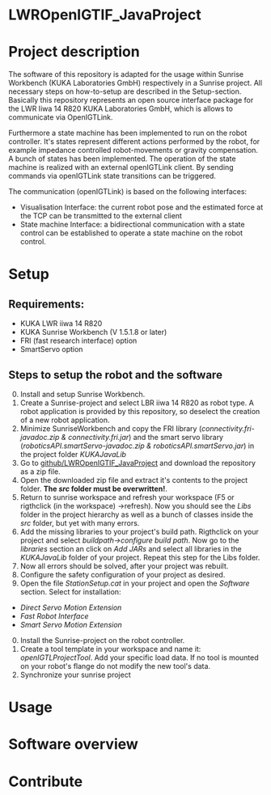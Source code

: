 # LWROpenIGTIF_JavaProject
Project description
===================
The software of this repository is adapted for the usage within Sunrise Workbench (KUKA Laboratories GmbH) respectively in a Sunrise project. All necessary steps on how-to-setup are described in the Setup-section.
Basically this repository represents an open source interface package for the LWR Iiwa 14 R820 KUKA Laboratories GmbH, which is allows to communicate via OpenIGTLink. 

Furthermore a state machine has been implemented to run on the robot controller. It's states represent different actions performed by the robot, for example impedance controlled robot-movements or gravity compensation. A bunch of states has been implemented. The operation of the state machine is realized with an external openIGTLink client. By sending commands via openIGTLink state transitions can be triggered. 

The communication (openIGTLink) is based on the following interfaces:

* Visualisation Interface: the current robot pose and the estimated force at the TCP can be transmitted to the external client
* State machine Interface: a bidirectional communication with a state control can be established to operate a state machine on the robot control. 

Setup
=====
Requirements:
-------------
* KUKA LWR iiwa 14 R820
* KUKA Sunrise Workbench (V 1.5.1.8 or later)
* FRI (fast research interface) option
* SmartServo option

Steps to setup the robot and the software
-----------------------------------------
0. Install and setup Sunrise Workbench. 
0. Create a Sunrise-project and select LBR iiwa 14 R820 as robot type. A robot application is provided by this repository, so deselect the creation of a new robot application.
0. Minimize SunriseWorkbench and copy the FRI library (<i>connectivity.fri-javadoc.zip & connectivity.fri.jar</i>) and the smart servo library (<i>roboticsAPI.smartServo-javadoc.zip & roboticsAPI.smartServo.jar</i>) in the project folder <i>KUKAJavaLib</i>
0. Go to [github/LWROpenIGTIF_JavaProject](https://github.com/tauscherSw/LWROpenIGTIF_JavaProject) and download the repository as a zip file.
0. Open the downloaded zip file and extract it's contents to the project folder. <b>The <i>src</i> folder must be overwritten!</b>.
0. Return to sunrise workspace and refresh your workspace (F5 or rigthclick (in the workspace) ->refresh). Now you should see the <i>Libs</i> folder in the project hierarchy as well as a bunch of classes inside the <i>src</i> folder, but yet with many errors.
0. Add the missing libraries to your project's build path. Rigthclick on your project and select <i>buildpath->configure build path</i>. Now go to the <i>libraries</i> section an click on <i>Add JARs</i> and select all libraries in the <i>KUKAJavaLib</i> folder of your project. Repeat this step for the Libs folder.
0. Now all errors should be solved, after your project was rebuilt.
0. Configure the safety configuration of your project as desired.
0. Open the file <i>StationSetup.cat</i> in your project and open the <i>Software</i> section. Select for installation:
 * <i>Direct Servo Motion Extension</i>
 * <i>Fast Robot Interface</i>
 * <i>Smart Servo Motion Extension</i>
0. Install the Sunrise-project on the robot controller.
0. Create a tool template in your workspace and name it: <i>openIGTLProjectTool</i>. Add your specific load data. If no tool is mounted on your robot's flange do not modify the new tool's data.
0. Synchronize your sunrise project

Usage
=====

Software overview
===================

Contribute
==========
